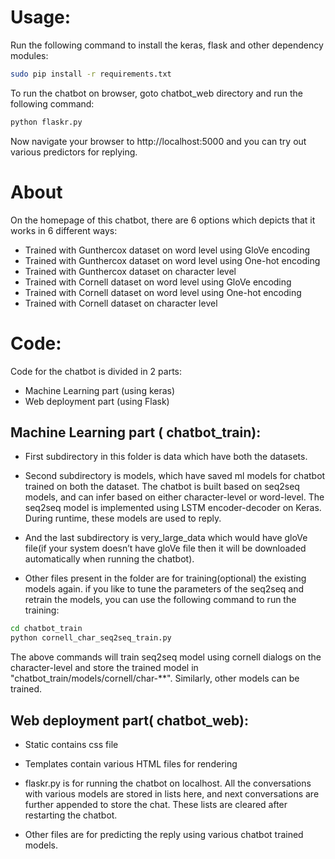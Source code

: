 
# Usage:
Run the following command to install the keras, flask and other dependency modules:

```bash
sudo pip install -r requirements.txt
```
To run the chatbot on browser, goto chatbot_web directory and run the following command:

```bash
python flaskr.py
```

Now navigate your browser to http://localhost:5000 and you can try out various predictors for replying.

# About
On the homepage of this chatbot, there are 6 options which depicts that it works in 6 different ways:
* Trained with Gunthercox dataset on word level using GloVe encoding
* Trained with Gunthercox dataset on word level using One-hot encoding
* Trained with Gunthercox dataset on character level
* Trained with Cornell dataset on word level using GloVe encoding
* Trained with Cornell dataset on word level using One-hot encoding
* Trained with Cornell dataset on character level 

# Code:

Code for the chatbot is divided in 2 parts:
* Machine Learning part (using keras)
* Web deployment part (using Flask)

## Machine Learning part ( chatbot_train):
     
* First subdirectory in this folder is data which have both the datasets.
    
* Second subdirectory is models, which have saved ml models for chatbot trained on both the dataset. The chatbot is built based on seq2seq models, and can infer based on either character-level or word-level. The seq2seq model is implemented using LSTM encoder-decoder on Keras. During runtime, these models are used to reply.

* And the last subdirectory is  very_large_data which would have gloVe file(if your system doesn’t have gloVe file then it will be downloaded automatically when running the chatbot).

* Other files present in the folder are for training(optional) the existing models again. if you like to tune the parameters of the seq2seq and retrain the models, you can use the following command to run the training:

```bash
cd chatbot_train
python cornell_char_seq2seq_train.py
```
The above commands will train seq2seq model using cornell dialogs on the character-level and store the trained model in "chatbot_train/models/cornell/char-**".  Similarly, other models can be trained.

## Web deployment part( chatbot_web):

* Static contains css file

* Templates contain various HTML files for rendering

* flaskr.py is for running the chatbot on localhost. All the conversations with various models are stored in lists here, and next conversations are further appended to store the chat. These lists are cleared after restarting the chatbot. 

* Other files are for predicting the reply using various chatbot trained models.




    






